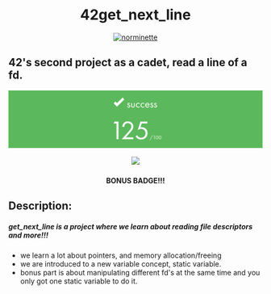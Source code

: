 <div align = center>

# 42get_next_line
[![norminette](https://github.com/luizedua42/42get_next_line/actions/workflows/norminette.yml/badge.svg)](https://github.com/luizedua42/42get_next_line/actions/workflows/norminette.yml)

</div>

## 42's second project as a cadet, read a line of a fd.

![Alt text](.github/Screenshot%20from%202023-06-18%2023-47-33.png)

<div align = center>

![](https://game.42sp.org.br/static/assets/achievements/get_next_linem.png)
 
#### BONUS BADGE!!!

 </div>

 ## Description:

##### ___get_next_line is a project where we learn about reading file descriptors and more!!!___

- we learn a lot about pointers, and memory allocation/freeing
- we are introduced to a new variable concept, static variable.
- bonus part is about manipulating different fd's at the same time and you only got one static variable to do it.

